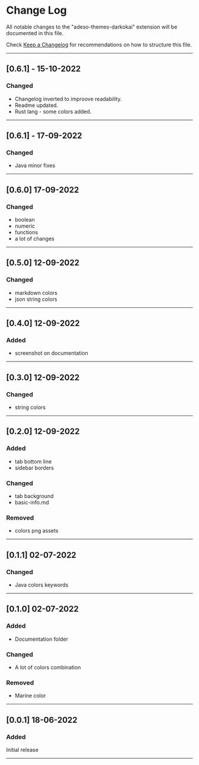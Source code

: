 # Change Log

All notable changes to the "adeso-themes-darkokai" extension will be documented in this file.

Check [Keep a Changelog](http://keepachangelog.com/) for recommendations on how to structure this file.


---

## [0.6.1] - 15-10-2022

### Changed
- Changelog inverted to improove readability.
- Readme updated.
-  Rust lang - some colors added.

---

## [0.6.1] - 17-09-2022
### Changed
- Java minor fixes  

---
## [0.6.0] 17-09-2022

### Changed
- boolean  
- numeric 
- functions
- a lot of changes

---
## [0.5.0] 12-09-2022

### Changed
- markdown colors
- json string colors

---

## [0.4.0] 12-09-2022

### Added
- screenshot on documentation
---

## [0.3.0] 12-09-2022

### Changed
- string colors

---

## [0.2.0] 12-09-2022

### Added
- tab bottom line
- sidebar borders
### Changed
- tab background
- basic-info.md
### Removed
- colors png assets

---

## [0.1.1] 02-07-2022

### Changed
- Java colors keywords

--- 

## [0.1.0] 02-07-2022

### Added
- Documentation folder
### Changed
- A lot of colors combination
### Removed
- Marine color

---

## [0.0.1] 18-06-2022


### Added
Initial release

--- 











